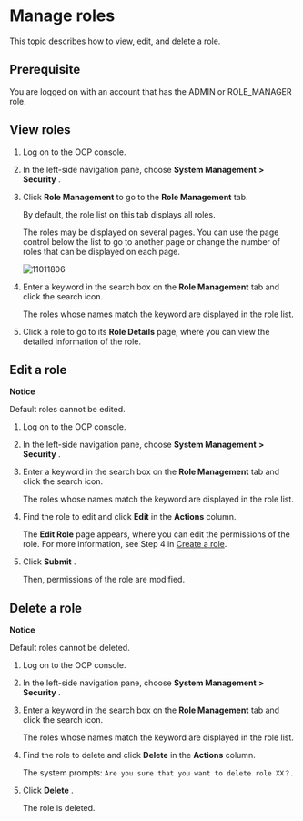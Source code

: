 Manage roles 
=================================

This topic describes how to view, edit, and delete a role. 

**Prerequisite** 
-------------------------------------

You are logged on with an account that has the ADMIN or ROLE_MANAGER role.

View roles 
-------------------------------

1. Log on to the OCP console.

   

2. In the left-side navigation pane, choose **System Management** **\>** **Security** .

   

3. Click **Role Management** to go to the **Role Management** tab. 

   By default, the role list on this tab displays all roles. 

   The roles may be displayed on several pages. You can use the page control below the list to go to another page or change the number of roles that can be displayed on each page. 

   ![11011806](https://help-static-aliyun-doc.aliyuncs.com/assets/img/en-US/1114306461/p346479.png)
   

4. Enter a keyword in the search box on the **Role Management** tab and click the search icon. 

   The roles whose names match the keyword are displayed in the role list.
   

5. Click a role to go to its **Role Details** page, where you can view the detailed information of the role.

   




Edit a role 
--------------------------------

**Notice**



Default roles cannot be edited.

1. Log on to the OCP console.

   

2. In the left-side navigation pane, choose **System Management** **\>** **Security** .

   

3. Enter a keyword in the search box on the **Role Management** tab and click the search icon. 

   The roles whose names match the keyword are displayed in the role list.
   

4. Find the role to edit and click **Edit** in the **Actions** column. 

   The **Edit Role** page appears, where you can edit the permissions of the role. For more information, see Step 4 in [Create a role](/en-US/3.ob-cloud-platform/10.using-system-management/2.create-role.md).
   

5. Click **Submit** . 

   Then, permissions of the role are modified.
   




Delete a role 
----------------------------------

**Notice**



Default roles cannot be deleted.

1. Log on to the OCP console.

   

2. In the left-side navigation pane, choose **System Management** **\>** **Security** .

   

3. Enter a keyword in the search box on the **Role Management** tab and click the search icon. 

   The roles whose names match the keyword are displayed in the role list.
   

4. Find the role to delete and click **Delete** in the **Actions** column. 

   The system prompts: `Are you sure that you want to delete role XX？`.
   

5. Click **Delete** . 

   The role is deleted.
   




